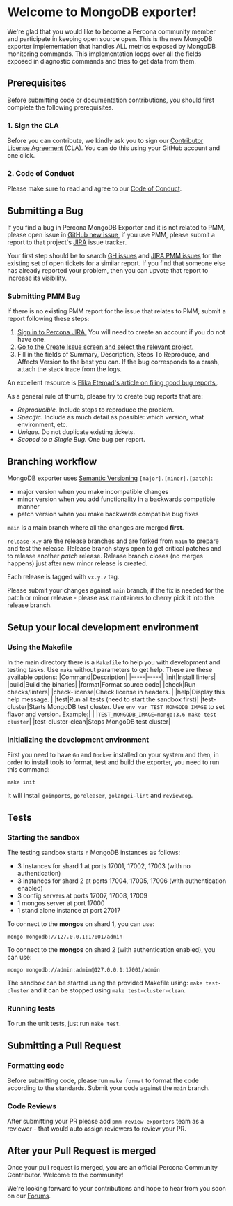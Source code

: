 # Welcome to MongoDB exporter!

We're glad that you would like to become a Percona community member and participate in keeping open source open.
This is the new MongoDB exporter implementation that handles ALL metrics exposed by MongoDB monitoring commands.
This implementation loops over all the fields exposed in diagnostic commands and tries to get data from them.

## Prerequisites

Before submitting code or documentation contributions, you should first complete the following prerequisites.

### 1. Sign the CLA

Before you can contribute, we kindly ask you to sign our [Contributor License Agreement](https://cla-assistant.percona.com/percona/mongodb_exporter) (CLA). You can do this using your GitHub account and one click.

### 2. Code of Conduct

Please make sure to read and agree to our [Code of Conduct](https://github.com/percona/community/blob/main/content/contribute/coc.md).

## Submitting a Bug

If you find a bug in Percona MongoDB Exporter and it is not related to PMM, please open issue in [GitHub new issue](https://github.com/percona/mongodb_exporter/issues/new/choose), if you use PMM, please submit a report to that project's [JIRA](https://jira.percona.com/projects/PMM/issues) issue tracker.

Your first step should be to search [GH issues](https://github.com/percona/mongodb_exporter/issues) and [JIRA PMM issues](https://jira.percona.com/issues/?jql=project=PMM%20AND%20component=MongoDB_Exporter) for the existing set of open tickets for a similar report. If you find that someone else has already reported your problem, then you can upvote that report to increase its visibility.

### Submitting PMM Bug

If there is no existing PMM report for the issue that relates to PMM, submit a report following these steps:

1. [Sign in to Percona JIRA.](https://jira.percona.com/login.jsp) You will need to create an account if you do not have one.
2. [Go to the Create Issue screen and select the relevant project.](https://jira.percona.com/secure/CreateIssueDetails!init.jspa?pid=11600&issuetype=1&priority=3&components=11603)
3. Fill in the fields of Summary, Description, Steps To Reproduce, and Affects Version to the best you can. If the bug corresponds to a crash, attach the stack trace from the logs.

An excellent resource is [Elika Etemad's article on filing good bug reports.](https://fantasai.inkedblade.net/style/talks/filing-good-bugs/).

As a general rule of thumb, please try to create bug reports that are:

- _Reproducible._ Include steps to reproduce the problem.
- _Specific._ Include as much detail as possible: which version, what environment, etc.
- _Unique._ Do not duplicate existing tickets.
- _Scoped to a Single Bug._ One bug per report.

## Branching workflow

MongoDB exporter uses [Semantic Versioning](https://semver.org/spec/v2.0.0.html) `[major].[minor].[patch]`:

- major version when you make incompatible changes
- minor version when you add functionality in a backwards compatible manner
- patch version when you make backwards compatible bug fixes

`main` is a main branch where all the changes are merged **first**.

`release-x.y` are the release branches and are forked from `main` to prepare and test the release. Release branch stays open to get critical patches and to release another _patch_ release. Release branch closes (no merges happens) just after new minor release is created.

Each release is tagged with `vx.y.z` tag.

Please submit your changes against `main` branch, if the fix is needed for the patch or minor release - please ask maintainers to cherry pick it into the release branch.

## Setup your local development environment

### Using the Makefile

In the main directory there is a `Makefile` to help you with development and testing tasks.
Use `make` without parameters to get help.
These are these available options:
|Command|Description|
|-----|-----|
|init|Install linters|
|build|Build the binaries|
|format|Format source code|
|check|Run checks/linters|
|check-license|Check license in headers. |
|help|Display this help message. |
|test|Run all tests (need to start the sandbox first)|
|test-cluster|Starts MongoDB test cluster. Use `env var TEST_MONGODB_IMAGE` to set flavor and version. Example:|
| |`TEST_MONGODB_IMAGE=mongo:3.6 make test-cluster`|
|test-cluster-clean|Stops MongoDB test cluster|

### Initializing the development environment

First you need to have `Go` and `Docker` installed on your system and then, in order to install tools to format, test and build the exporter, you need to run this command:

```
make init
```

It will install `goimports`, `goreleaser`, `golangci-lint` and `reviewdog`.

## Tests

### Starting the sandbox

The testing sandbox starts `n` MongoDB instances as follows:

- 3 Instances for shard 1 at ports 17001, 17002, 17003 (with no authentication)
- 3 instances for shard 2 at ports 17004, 17005, 17006 (with authentication enabled)
- 3 config servers at ports 17007, 17008, 17009
- 1 mongos server at port 17000
- 1 stand alone instance at port 27017

To connect to the **mongos** on shard 1, you can use:

```
mongo mongodb://127.0.0.1:17001/admin
```

To connect to the **mongos** on shard 2 (with authentication enabled), you can use:

```
mongo mongodb://admin:admin@127.0.0.1:17001/admin
```

The sandbox can be started using the provided Makefile using: `make test-cluster` and it can be stopped using `make test-cluster-clean`.

### Running tests

To run the unit tests, just run `make test`.

## Submitting a Pull Request

### Formatting code

Before submitting code, please run `make format` to format the code according to the standards.
Submit your code against the `main` branch.

### Code Reviews

After submitting your PR please add `pmm-review-exporters` team as a reviewer - that would auto assign reviewers to review your PR.

## After your Pull Request is merged

Once your pull request is merged, you are an official Percona Community Contributor. Welcome to the community!

We're looking forward to your contributions and hope to hear from you soon on our [Forums](https://forums.percona.com).
